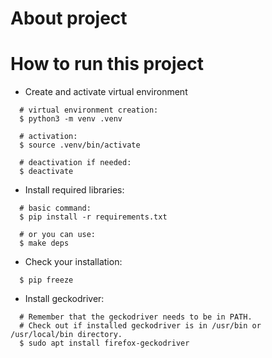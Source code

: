 # About project
# How to run this project
* Create and activate virtual environment
```
  # virtual environment creation:
  $ python3 -m venv .venv

  # activation:
  $ source .venv/bin/activate

  # deactivation if needed:
  $ deactivate
```
* Install required libraries:
```
  # basic command:
  $ pip install -r requirements.txt

  # or you can use:
  $ make deps
```
* Check your installation:
```
  $ pip freeze
```
* Install geckodriver:
```
  # Remember that the geckodriver needs to be in PATH.
  # Check out if installed geckodriver is in /usr/bin or /usr/local/bin directory.
  $ sudo apt install firefox-geckodriver
```
